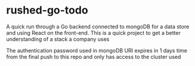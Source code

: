 # rushed-go-todo
A quick run through a Go backend connected to mongoDB for a data store and using React on the front-end. This is a quick project to get a better understanding of a stack a company uses

The authentication password used in mongoDB URI expires in 1 days time from the final push to this repo and only has access to the cluster used
